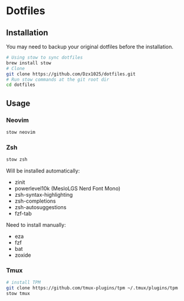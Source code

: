 # Dotfiles

## Installation

You may need to backup your original dotfiles before the installation.

```bash
# Using stow to sync dotfiles
brew install stow
# Clone
git clone https://github.com/Dzx1025/dotfiles.git
# Run stow commands at the git root dir
cd dotfiles
```
## Usage

### Neovim

```bash
stow neovim
```

### Zsh

```bash
stow zsh
```

Will be installed automatically:

- zinit
- powerlevel10k (MesloLGS Nerd Font Mono)
- zsh-syntax-highlighting
- zsh-completions
- zsh-autosuggestions
- fzf-tab

Need to install manually:

- eza
- fzf
- bat
- zoxide

### Tmux

```bash
# install TPM
git clone https://github.com/tmux-plugins/tpm ~/.tmux/plugins/tpm
stow tmux
```
